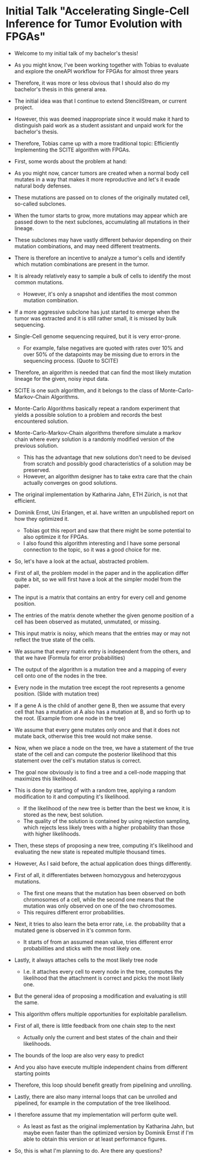 # Initial Talk "Accelerating Single-Cell Inference for Tumor Evolution with FPGAs"

* Welcome to my initial talk of my bachelor's thesis!
* As you might know, I've been working together with Tobias to evaluate and explore the oneAPI workflow for FPGAs for almost three years
* Therefore, it was more or less obvious that I should also do my bachelor's thesis in this general area.
* The initial idea was that I continue to extend StencilStream, or current project.
* However, this was deemed inappropriate since it would make it hard to distinguish paid work as a student assistant and unpaid work for the bachelor's thesis.
* Therefore, Tobias came up with a more traditional topic: Efficiently Implementing the SCITE algorithm with FPGAs.

* First, some words about the problem at hand:
* As you might now, cancer tumors are created when a normal body cell mutates in a way that makes it more reproductive and let's it evade natural body defenses.
* These mutations are passed on to clones of the originally mutated cell, so-called subclones.
* When the tumor starts to grow, more mutations may appear which are passed down to the next subclones, accumulating all mutations in their lineage.
* These subclones may have vastly different behavior depending on their mutation combinations, and may need different treatments.
* There is therefore an incentive to analyze a tumor's cells and identify which mutation combinations are present in the tumor.
* It is already relatively easy to sample a bulk of cells to identify the most common mutations.
  * However, it's only a snapshot and identifies the most common mutation combination.
* If a more aggressive subclone has just started to emerge when the tumor was extracted and it is still rather small, it is missed by bulk sequencing.
* Single-Cell genome sequencing required, but it is very error-prone.
  * For example, false negatives are quoted with rates over 10% and over 50% of the datapoints may be missing due to errors in the sequencing process. (Quote to SCITE)
* Therefore, an algorithm is needed that can find the most likely mutation lineage for the given, noisy input data.

* SCITE is one such algorithm, and it belongs to the class of Monte-Carlo-Markov-Chain Algorithms.
* Monte-Carlo Algorithms basically repeat a random experiment that yields a possible solution to a problem and records the best encountered solution.
* Monte-Carlo-Markov-Chain algorithms therefore simulate a markov chain where every solution is a randomly modified version of the previous solution.
  * This has the advantage that new solutions don't need to be devised from scratch and possibly good characteristics of a solution may be preserved.
  * However, an algorithm designer has to take extra care that the chain actually converges on good solutions.

* The original implementation by Katharina Jahn, ETH Zürich, is not that efficient.
* Dominik Ernst, Uni Erlangen, et al. have written an unpublished report on how they optimized it.
  * Tobias got this report and saw that there might be some potential to also optimize it for FPGAs.
  * I also found this algorithm interesting and I have some personal connection to the topic, so it was a good choice for me.

* So, let's have a look at the actual, abstracted problem.
* First of all, the problem model in the paper and in the application differ quite a bit, so we will first have a look at the simpler model from the paper.
* The input is a matrix that contains an entry for every cell and genome position.
* The entries of the matrix denote whether the given genome position of a cell has been observed as mutated, unmutated, or missing.
* This input matrix is noisy, which means that the entries may or may not reflect the true state of the cells.
* We assume that every matrix entry is independent from the others, and that we have (Formula for error probabilities)

* The output of the algorithm is a mutation tree and a mapping of every cell onto one of the nodes in the tree.
* Every node in the mutation tree except the root represents a genome position. (Slide with mutation tree)
* If a gene A is the child of another gene B, then we assume that every cell that has a mutation at A also has a mutation at B, and so forth up to the root. (Example from one node in the tree)
* We assume that every gene mutates only once and that it does not mutate back, otherwise this tree would not make sense.
* Now, when we place a node on the tree, we have a statement of the true state of the cell and can compute the posterior likelihood that this statement over the cell's mutation status is correct.

* The goal now obviously is to find a tree and a cell-node mapping that maximizes this likelihood.
* This is done by starting of with a random tree, applying a random modification to it and computing it's likelihood.
  * If the likelihood of the new tree is better than the best we know, it is stored as the new, best solution.
  * The quality of the solution is contained by using rejection sampling, which rejects less likely trees with a higher probability than those with higher likelihoods.
* Then, these steps of proposing a new tree, computing it's likelihood and evaluating the new state is repeated multiple thousand times.

* However, As I said before, the actual application does things differently.
* First of all, it differentiates between homozygous and heterozygous mutations.
  * The first one means that the mutation has been observed on both chromosomes of a cell, while the second one means that the mutation was only observed on one of the two chromosomes.
  * This requires different error probabilities.
* Next, it tries to also learn the beta error rate, i.e. the probability that a mutated gene is observed in it's common form.
  * It starts of from an assumed mean value, tries different error probabilities and sticks with the most likely one.
* Lastly, it always attaches cells to the most likely tree node
  * I.e. it attaches every cell to every node in the tree, computes the likelihood that the attachment is correct and picks the most likely one.
* But the general idea of proposing a modification and evaluating is still the same.

* This algorithm offers multiple opportunities for exploitable parallelism.
* First of all, there is little feedback from one chain step to the next
  * Actually only the current and best states of the chain and their likelihoods.
* The bounds of the loop are also very easy to predict
* And you also have execute multiple independent chains from different starting points
* Therefore, this loop should benefit greatly from pipelining and unrolling.
* Lastly, there are also many internal loops that can be unrolled and pipelined, for example in the computation of the tree likelihood.
* I therefore assume that my implementation will perform quite well.
  * As least as fast as the original implementation by Katharina Jahn, but maybe even faster than the optimized version by Dominik Ernst if I'm able to obtain this version or at least performance figures.

* So, this is what I'm planning to do. Are there any questions?